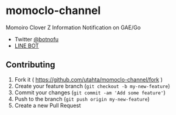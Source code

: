 # momoclo-channel

Momoiro Clover Z Information Notification on GAE/Go

- Twitter [@botnofu](https://twitter.com/botnofu)
- [LINE BOT](http://line.me/ti/p/%40pmm7800e)

## Contributing

1. Fork it ( https://github.com/utahta/momoclo-channel/fork )
2. Create your feature branch (`git checkout -b my-new-feature`)
3. Commit your changes (`git commit -am 'Add some feature'`)
4. Push to the branch (`git push origin my-new-feature`)
5. Create a new Pull Request
